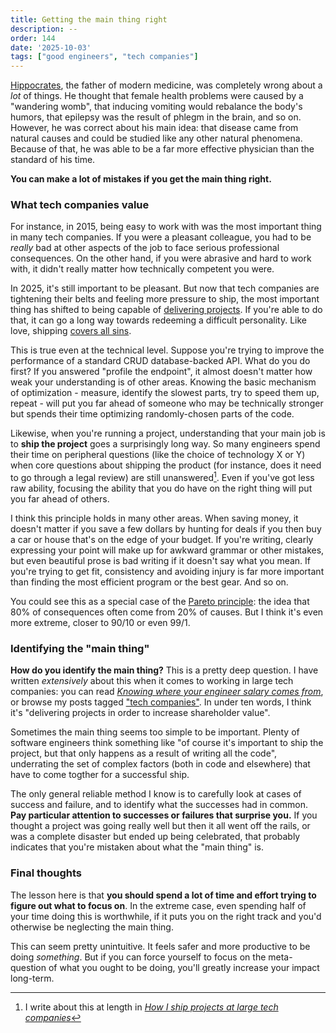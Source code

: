 ```yaml
---
title: Getting the main thing right
description: --
order: 144
date: '2025-10-03'
tags: ["good engineers", "tech companies"]
---
```


[Hippocrates](https://www.ucl.ac.uk/~ucgajpd/medicina%20antiqua/sa_hippint.html), the father of modern medicine, was completely wrong about a _lot_ of things. He thought that female health problems were caused by a "wandering womb", that inducing vomiting would rebalance the body's humors, that epilepsy was the result of phlegm in the brain, and so on. However, he was correct about his main idea: that disease came from natural causes and could be studied like any other natural phenomena. Because of that, he was able to be a far more effective physician than the standard of his time.

**You can make a lot of mistakes if you get the main thing right.**

### What tech companies value

For instance, in 2015, being easy to work with was the most important thing in many tech companies. If you were a pleasant colleague, you had to be _really_ bad at other aspects of the job to face serious professional consequences. On the other hand, if you were abrasive and hard to work with, it didn't really matter how technically competent you were.

In 2025, it's still important to be pleasant. But now that tech companies are tightening their belts and feeling more pressure to ship, the most important thing has shifted to being capable of [delivering projects](/how-to-ship). If you're able to do that, it can go a long way towards redeeming a difficult personality. Like love, shipping [covers all sins](https://www.biblegateway.com/passage/?search=Proverbs%2010%3A11-13&version=NKJV).

This is true even at the technical level. Suppose you're trying to improve the performance of a standard CRUD database-backed API. What do you do first? If you answered "profile the endpoint", it almost doesn't matter how weak your understanding is of other areas. Knowing the basic mechanism of optimization - measure, identify the slowest parts, try to speed them up, repeat - will put you far ahead of someone who may be technically stronger but spends their time optimizing randomly-chosen parts of the code.

Likewise, when you're running a project, understanding that your main job is to **ship the project** goes a surprisingly long way. So many engineers spend their time on peripheral questions (like the choice of technology X or Y) when core questions about shipping the product (for instance, does it need to go through a legal review) are still unanswered[^1]. Even if you've got less raw ability, focusing the ability that you do have on the right thing will put you far ahead of others.

I think this principle holds in many other areas. When saving money, it doesn't matter if you save a few dollars by hunting for deals if you then buy a car or house that's on the edge of your budget. If you're writing, clearly expressing your point will make up for awkward grammar or other mistakes, but even beautiful prose is bad writing if it doesn't say what you mean. If you're trying to get fit, consistency and avoiding injury is far more important than finding the most efficient program or the best gear. And so on.

You could see this as a special case of the [Pareto principle](https://en.wikipedia.org/wiki/Pareto_principle): the idea that 80% of consequences often come from 20% of causes. But I think it's even more extreme, closer to 90/10 or even 99/1.

### Identifying the "main thing"

**How do you identify the main thing?** This is a pretty deep question. I have written _extensively_ about this when it comes to working in large tech companies: you can read [_Knowing where your engineer salary comes from_](/where-the-money-comes-from), or browse my posts tagged ["tech companies"](/tags/tech%20companies). In under ten words, I think it's "delivering projects in order to increase shareholder value".

Sometimes the main thing seems too simple to be important. Plenty of software engineers think something like "of course it's important to ship the project, but that only happens as a result of writing all the code", underrating the set of complex factors (both in code and elsewhere) that have to come togther for a successful ship.

The only general reliable method I know is to carefully look at cases of success and failure, and to identify what the successes had in common. **Pay particular attention to successes or failures that surprise you.** If you thought a project was going really well but then it all went off the rails, or was a complete disaster but ended up being celebrated, that probably indicates that you're mistaken about what the "main thing" is.

### Final thoughts

The lesson here is that **you should spend a lot of time and effort trying to figure out what to focus on**. In the extreme case, even spending half of your time doing this is worthwhile, if it puts you on the right track and you'd otherwise be neglecting the main thing.

This can seem pretty unintuitive. It feels safer and more productive to be doing _something_. But if you can force yourself to focus on the meta-question of what you ought to be doing, you'll greatly increase your impact long-term.

[^1]: I write about this at length in [_How I ship projects at large tech companies_](/how-to-ship)
